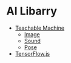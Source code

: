 # AI Libarry
- [Teachable Machine](https://teachablemachine.withgoogle.com/)
  - [Image]()
  - [Sound]()
  - [Pose]() 
- [TensorFlow.js](https://www.tensorflow.org/js)





